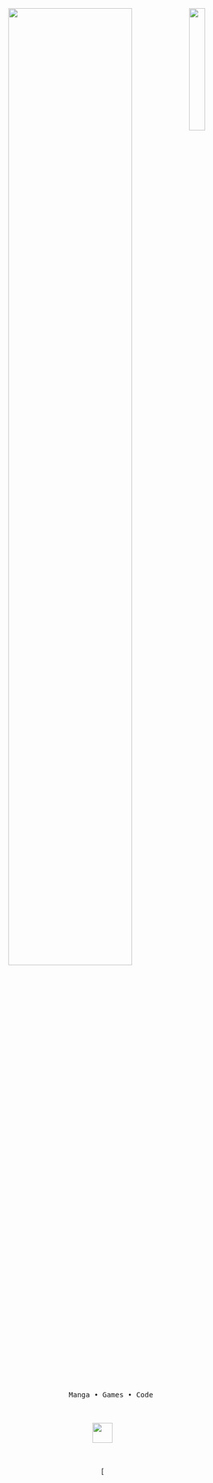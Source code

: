 <div align="center">
<img src="https://github.com/KurumiHub/KurumiAll/blob/main/Kurumi/VID_20240621_010918.gif" width="25%" align="right" />
<img src="https://readme-typing-svg.demolab.com?font=Inconsolata&weight=500&size=50&duration=4000&pause=300&color=FF004D&center=true&vCenter=true&multiline=true&repeat=false&random=false&width=1300&height=140&lines=Hello+hello;I'm+Kurumi%2C+a+good+girl+uwu+%E2%9C%A9" width="70%" />
<br><br>
<pre>
    Manga • Games • Code
</pre>
<br><br>
<img src="https://github.com/KurumiHub/KurumiAll/blob/main/Kurumi/VID_20240621_010918.gif" height="40" />
<br><br><br>
    
[![]()
</div>
<!--- i just copy it uwu --->
